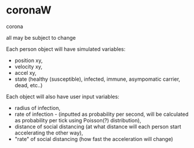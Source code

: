 # coronaW
corona

all may be subject to change

Each person object will have simulated variables:
  - position xy,  
  - velocity xy,  
  - accel xy,  
  - state (healthy (susceptible), infected, immune, asympomatic carrier, dead, etc..)
  
Each object will also have user input variables:
  - radius of infection,  
  - rate of infection - (inputted as probability per second, will be calculated as probability per tick using Poisson(?) distribution),  
  - distance of social distancing (at what distance will each person start accelerating the other way),
  - "rate" of social distancing (how fast the acceleration will change)
